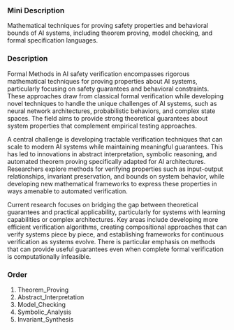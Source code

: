 ### Mini Description

Mathematical techniques for proving safety properties and behavioral bounds of AI systems, including theorem proving, model checking, and formal specification languages.

### Description

Formal Methods in AI safety verification encompasses rigorous mathematical techniques for proving properties about AI systems, particularly focusing on safety guarantees and behavioral constraints. These approaches draw from classical formal verification while developing novel techniques to handle the unique challenges of AI systems, such as neural network architectures, probabilistic behaviors, and complex state spaces. The field aims to provide strong theoretical guarantees about system properties that complement empirical testing approaches.

A central challenge is developing tractable verification techniques that can scale to modern AI systems while maintaining meaningful guarantees. This has led to innovations in abstract interpretation, symbolic reasoning, and automated theorem proving specifically adapted for AI architectures. Researchers explore methods for verifying properties such as input-output relationships, invariant preservation, and bounds on system behavior, while developing new mathematical frameworks to express these properties in ways amenable to automated verification.

Current research focuses on bridging the gap between theoretical guarantees and practical applicability, particularly for systems with learning capabilities or complex architectures. Key areas include developing more efficient verification algorithms, creating compositional approaches that can verify systems piece by piece, and establishing frameworks for continuous verification as systems evolve. There is particular emphasis on methods that can provide useful guarantees even when complete formal verification is computationally infeasible.

### Order

1. Theorem_Proving
2. Abstract_Interpretation
3. Model_Checking
4. Symbolic_Analysis
5. Invariant_Synthesis
